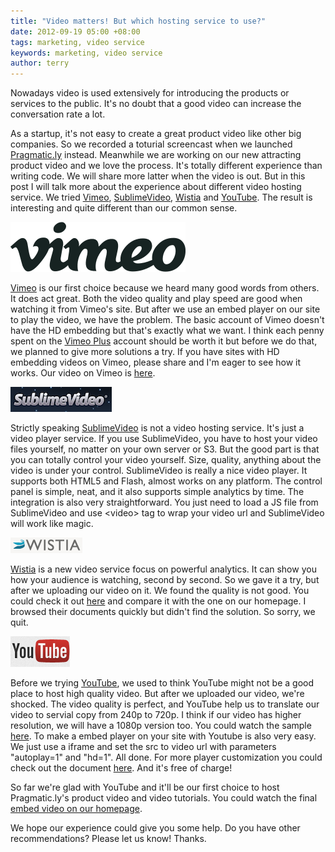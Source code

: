 ```yaml
---
title: "Video matters! But which hosting service to use?"
date: 2012-09-19 05:00 +08:00
tags: marketing, video service
keywords: marketing, video service
author: terry
---
```


Nowadays video is used extensively for introducing the products or services to the public. It's no doubt that a good video can increase the conversation rate a lot.

As a startup, it's not easy to create a great product video like other big companies. So we recorded a toturial screencast when we launched [Pragmatic.ly](https://fengche.co) instead. Meanwhile we are working on our new attracting product video and we love the process. It's totally different experience than writing code. We will share more latter when the video is out. But in this post I will talk more about the experience about different video hosting service. We tried [Vimeo](http://vimeo.com/), [SublimeVideo](http://sublimevideo.net/), [Wistia](http://wistia.com/) and [YouTube](http://www.youtube.com/).  The result is interesting and quite different than our common sense.

![Vimeo](/images/how-we-choose-the-right-video-service-for-us/vimeologo.svg "Vimeo")

[Vimeo](http://vimeo.com) is our first choice because we heard many good words from others. It does act great. Both the video quality and play speed are good when watching it from Vimeo's site. But after we use an embed player on our site to play the video, we have the problem. The basic account of Vimeo doesn't have the HD embedding but that's exactly what we want. I think each penny spent on the [Vimeo Plus](http://vimeo.com/plus) account should be worth it but before we do that, we planned to give more solutions a try. If you have sites with HD embedding videos on Vimeo, please share and I'm eager to see how it works. Our video on Vimeo is [here](https://vimeo.com/44030280).

![SublimeVideo](/images/how-we-choose-the-right-video-service-for-us/slv.png "SublimeVideo")

Strictly speaking [SublimeVideo](http://sublimevideo.net/) is not a video hosting service. It's just a video player service. If you use SublimeVideo, you have to host your video files yourself, no matter on your own server or S3. But the good part is that you can totally control your video yourself. Size, quality, anything about the video is under your control. SublimeVideo is really a nice video player. It supports both HTML5 and Flash, almost works on any platform. The control panel is simple, neat, and it also supports simple analytics by time. The integration is also very straightforward. You just need to load a JS file from SublimeVideo and use &lt;video&gt; tag to wrap your video url and SublimeVideo will work like magic.

![Wistia](/images/how-we-choose-the-right-video-service-for-us/wistia.png "Wistia")

[Wistia](http://wistia.com) is a new video service focus on powerful analytics. It can show you how your audience is watching, second by second. So we gave it a try, but after we uploading our video on it. We found the quality is not good. You could check it out [here](http://poshboytl.wistia.com/medias/5jsseu9vom) and compare it with the one on our homepage. I browsed their documents quickly but didn't find the solution. So sorry, we quit.

![youtube](/images/how-we-choose-the-right-video-service-for-us/youtube.png "Youtube")

Before we trying [YouTube](http://youtube.com), we used to think YouTube might not be a good place to host high quality video. But after we uploaded our video, we're shocked. The video quality is perfect, and YouTube help us to translate our video to servial copy from 240p to 720p. I think if our video has higher resolution, we will have a 1080p version too. You could watch the sample [here](http://www.youtube.com/watch?v=OMMDL7I_eaQ&feature=youtu.be&hd=1). To make a embed player on your site with Youtube is also very easy. We just use a iframe and set the src to video url with parameters "autoplay=1" and "hd=1". All done. For more player customization you could check out the document [here](http://code.google.com/apis/youtube/player_parameters.html). And it's free of charge!

So far we're glad with YouTube and it'll be our first choice to host Pragmatic.ly's product video and video tutorials. You could watch the final [embed video on our homepage](https://fengche.co/).

We hope our experience could give you some help. Do you have other recommendations? Please let us know! Thanks.
